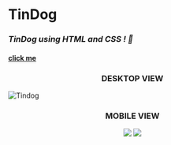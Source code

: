 # TinDog

### *TinDog using HTML and CSS ! :purple_heart:*

#### [click me]()

<h3 align="center">
  DESKTOP VIEW
</h3>

![Tindog](https://user-images.githubusercontent.com/91802499/206018879-de9f7cbc-f444-4fc9-871a-41cdbd8ba3f6.png)

<h3 align="center">
  MOBILE VIEW
</h3>

<p align="center">
  <img src="https://user-images.githubusercontent.com/91802499/206018888-2abdf397-7b3f-4138-8309-0e7988dece2e.png" >
  <span><img src="https://user-images.githubusercontent.com/91802499/206019716-a47287d4-dc50-4ca3-aaa2-78962ea03cba.png"></span>
</p>
